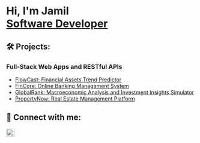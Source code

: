 <h1>Hi, I'm Jamil <br/><a href="https://github.com/joshmadakor1">Software Developer</a>

<h2>🛠️ Projects:</h2>

<h3>Full-Stack Web Apps and RESTful APIs</h3>
  
  - [FlowCast: Financial Assets Trend Predictor](https://github.com/Jamil-20240100/RealEstateApp)
  - [FinCore: Online Banking Management System](https://github.com/Jamil-20240100/HermesBanking)
  - [GlobalRank: Macroeconomic Analysis and Investment Insights Simulator](https://github.com/Jamil-20240100/HermesBanking)
  - [PropertyNow: Real Estate Management Platform](https://github.com/Jamil-20240100/RealEstateApp)
<h2/>
<h2>📱 Connect with me:</h2>

[<img align="left" alt="JoshMadakor | LinkedIn" width="22px" src="https://cdn.jsdelivr.net/npm/simple-icons@v3/icons/linkedin.svg" />][linkedin]

[linkedin]: https://linkedin.com/in/joshmadakor
